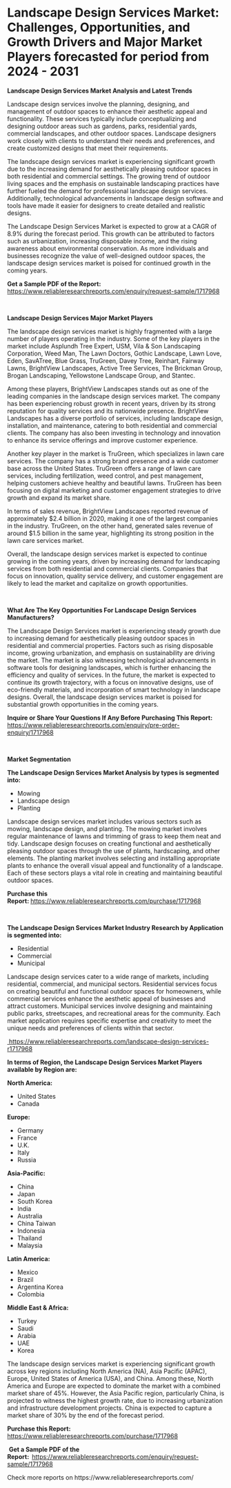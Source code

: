 <p><h1>Landscape Design Services Market: Challenges, Opportunities, and Growth Drivers and Major Market Players forecasted for period from 2024 - 2031</h1></p><p><strong>Landscape Design Services Market Analysis and Latest Trends</strong></p>
<p><p>Landscape design services involve the planning, designing, and management of outdoor spaces to enhance their aesthetic appeal and functionality. These services typically include conceptualizing and designing outdoor areas such as gardens, parks, residential yards, commercial landscapes, and other outdoor spaces. Landscape designers work closely with clients to understand their needs and preferences, and create customized designs that meet their requirements.</p><p>The landscape design services market is experiencing significant growth due to the increasing demand for aesthetically pleasing outdoor spaces in both residential and commercial settings. The growing trend of outdoor living spaces and the emphasis on sustainable landscaping practices have further fueled the demand for professional landscape design services. Additionally, technological advancements in landscape design software and tools have made it easier for designers to create detailed and realistic designs.</p><p>The Landscape Design Services Market is expected to grow at a CAGR of 8.9% during the forecast period. This growth can be attributed to factors such as urbanization, increasing disposable income, and the rising awareness about environmental conservation. As more individuals and businesses recognize the value of well-designed outdoor spaces, the landscape design services market is poised for continued growth in the coming years.</p></p>
<p><strong>Get a Sample PDF of the Report:&nbsp;</strong> <a href="https://www.reliableresearchreports.com/enquiry/request-sample/1717968">https://www.reliableresearchreports.com/enquiry/request-sample/1717968</a></p>
<p>&nbsp;</p>
<p><strong>Landscape Design Services Major Market Players</strong></p>
<p><p>The landscape design services market is highly fragmented with a large number of players operating in the industry. Some of the key players in the market include Asplundh Tree Expert, USM, Vila & Son Landscaping Corporation, Weed Man, The Lawn Doctors, Gothic Landscape, Lawn Love, Eden, SavATree, Blue Grass, TruGreen, Davey Tree, Reinhart, Fairway Lawns, BrightView Landscapes, Active Tree Services, The Brickman Group, Brogan Landscaping, Yellowstone Landscape Group, and Stantec.</p><p>Among these players, BrightView Landscapes stands out as one of the leading companies in the landscape design services market. The company has been experiencing robust growth in recent years, driven by its strong reputation for quality services and its nationwide presence. BrightView Landscapes has a diverse portfolio of services, including landscape design, installation, and maintenance, catering to both residential and commercial clients. The company has also been investing in technology and innovation to enhance its service offerings and improve customer experience.</p><p>Another key player in the market is TruGreen, which specializes in lawn care services. The company has a strong brand presence and a wide customer base across the United States. TruGreen offers a range of lawn care services, including fertilization, weed control, and pest management, helping customers achieve healthy and beautiful lawns. TruGreen has been focusing on digital marketing and customer engagement strategies to drive growth and expand its market share.</p><p>In terms of sales revenue, BrightView Landscapes reported revenue of approximately $2.4 billion in 2020, making it one of the largest companies in the industry. TruGreen, on the other hand, generated sales revenue of around $1.5 billion in the same year, highlighting its strong position in the lawn care services market.</p><p>Overall, the landscape design services market is expected to continue growing in the coming years, driven by increasing demand for landscaping services from both residential and commercial clients. Companies that focus on innovation, quality service delivery, and customer engagement are likely to lead the market and capitalize on growth opportunities.</p></p>
<p>&nbsp;</p>
<p><strong>What Are The Key Opportunities For Landscape Design Services Manufacturers?</strong></p>
<p><p>The Landscape Design Services market is experiencing steady growth due to increasing demand for aesthetically pleasing outdoor spaces in residential and commercial properties. Factors such as rising disposable income, growing urbanization, and emphasis on sustainability are driving the market. The market is also witnessing technological advancements in software tools for designing landscapes, which is further enhancing the efficiency and quality of services. In the future, the market is expected to continue its growth trajectory, with a focus on innovative designs, use of eco-friendly materials, and incorporation of smart technology in landscape designs. Overall, the landscape design services market is poised for substantial growth opportunities in the coming years.</p></p>
<p><strong>Inquire or Share Your Questions If Any Before Purchasing This Report:</strong> <a href="https://www.reliableresearchreports.com/enquiry/pre-order-enquiry/1717968">https://www.reliableresearchreports.com/enquiry/pre-order-enquiry/1717968</a></p>
<p>&nbsp;</p>
<p><strong>Market Segmentation</strong></p>
<p><strong>The Landscape Design Services Market Analysis by types is segmented into:</strong></p>
<p><ul><li>Mowing</li><li>Landscape design</li><li>Planting</li></ul></p>
<p><p>Landscape design services market includes various sectors such as mowing, landscape design, and planting. The mowing market involves regular maintenance of lawns and trimming of grass to keep them neat and tidy. Landscape design focuses on creating functional and aesthetically pleasing outdoor spaces through the use of plants, hardscaping, and other elements. The planting market involves selecting and installing appropriate plants to enhance the overall visual appeal and functionality of a landscape. Each of these sectors plays a vital role in creating and maintaining beautiful outdoor spaces.</p></p>
<p><strong>Purchase this Report:&nbsp;</strong><a href="https://www.reliableresearchreports.com/purchase/1717968">https://www.reliableresearchreports.com/purchase/1717968</a></p>
<p>&nbsp;</p>
<p><strong>The Landscape Design Services Market Industry Research by Application is segmented into:</strong></p>
<p><ul><li>Residential</li><li>Commercial</li><li>Municipal</li></ul></p>
<p><p>Landscape design services cater to a wide range of markets, including residential, commercial, and municipal sectors. Residential services focus on creating beautiful and functional outdoor spaces for homeowners, while commercial services enhance the aesthetic appeal of businesses and attract customers. Municipal services involve designing and maintaining public parks, streetscapes, and recreational areas for the community. Each market application requires specific expertise and creativity to meet the unique needs and preferences of clients within that sector.</p></p>
<p><a href="https://www.reliableresearchreports.com/landscape-design-services-r1717968">&nbsp;https://www.reliableresearchreports.com/landscape-design-services-r1717968</a></p>
<p><strong>In terms of Region, the Landscape Design Services Market Players available by Region are:</strong></p>
<p>
    <p> <strong> North America: </strong>
        <ul>
            <li>United States</li>
            <li>Canada</li>
        </ul>
        </p> 
    <p> <strong> Europe: </strong>
        <ul>
            <li>Germany</li>
            <li>France</li>
            <li>U.K.</li>
            <li>Italy</li>
            <li>Russia</li>
        </ul>
        </p> 
    <p> <strong> Asia-Pacific: </strong>
        <ul>
            <li>China</li>
            <li>Japan</li>
            <li>South Korea</li>
            <li>India</li>
            <li>Australia</li>
            <li>China Taiwan</li>
            <li>Indonesia</li>
            <li>Thailand</li>
            <li>Malaysia</li>
        </ul>
        </p> 
    <p> <strong> Latin America: </strong>
        <ul>
            <li>Mexico</li>
            <li>Brazil</li>
            <li>Argentina Korea</li>
            <li>Colombia</li>
        </ul>
        </p> 
    <p> <strong> Middle East & Africa: </strong>
        <ul>
            <li>Turkey</li>
            <li>Saudi</li>
            <li>Arabia</li>
            <li>UAE</li>
            <li>Korea</li>
        </ul>
    </p>
    </p>
<p><p>The landscape design services market is experiencing significant growth across key regions including North America (NA), Asia Pacific (APAC), Europe, United States of America (USA), and China. Among these, North America and Europe are expected to dominate the market with a combined market share of 45%. However, the Asia Pacific region, particularly China, is projected to witness the highest growth rate, due to increasing urbanization and infrastructure development projects. China is expected to capture a market share of 30% by the end of the forecast period.</p></p>
<p><strong>Purchase this Report: </strong><a href="https://www.reliableresearchreports.com/purchase/1717968">https://www.reliableresearchreports.com/purchase/1717968</a></p>
<p>&nbsp;<strong>Get a Sample PDF of the Report:&nbsp;&nbsp;</strong><a href="https://www.reliableresearchreports.com/enquiry/request-sample/1717968">https://www.reliableresearchreports.com/enquiry/request-sample/1717968</a></p>
<p><strong></strong></p>
<p>Check more reports on https://www.reliableresearchreports.com/</p>